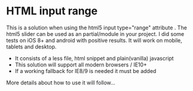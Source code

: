 <h1>HTML input range</h1>

<p>This is a solution when using the html5 input type="range" attribute . The html5 slider can be used as an partial/module in your project. I did some tests on iOS 8+ and android with positive results. It will work on mobile, tablets and desktop.
</p>
<ul>
<li>It consists of a less file, html snippet and plain(vanilla) javascript</li>
<li>This solution will support all modern browsers / IE10+</li>
<li>If a working fallback for IE8/9 is needed it must be added</li>
</ul>

<p>More details about how to use it will follow...</p>

